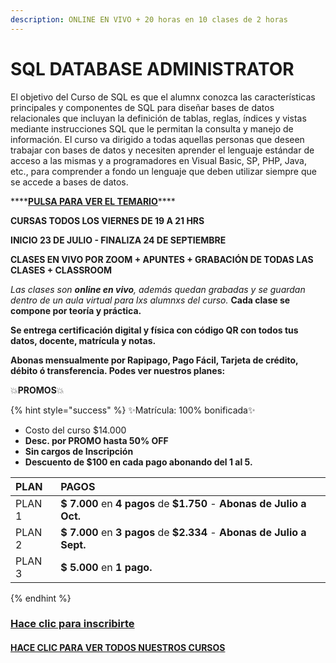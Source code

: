 ```yaml
---
description: ONLINE EN VIVO + 20 horas en 10 clases de 2 horas
---
```


# SQL DATABASE ADMINISTRATOR

El objetivo del Curso de SQL es que el alumnx conozca las características principales y componentes de SQL  para diseñar bases de datos relacionales que incluyan la definición de tablas, reglas, índices y vistas mediante instrucciones SQL que le permitan la consulta y manejo de información. El curso va dirigido a todas aquellas personas que deseen trabajar con bases de datos y necesiten aprender el lenguaje estándar de acceso a las mismas y a programadores en Visual Basic, SP, PHP, Java, etc., para comprender a fondo un lenguaje que deben utilizar siempre que se accede a bases de datos. 

\*\*\*\*[**PULSA PARA VER EL TEMARIO**](temario-sql-dba.md)\*\*\*\*

**CURSAS TODOS LOS VIERNES DE 19 A 21 HRS**

**INICIO 23 DE JULIO - FINALIZA 24 DE SEPTIEMBRE**

**CLASES EN VIVO POR ZOOM +  APUNTES + GRABACIÓN DE TODAS LAS CLASES + CLASSROOM**

_Las clases son **online en vivo**, además quedan grabadas  y  se guardan dentro de un aula virtual para lxs alumnxs del curso._ **Cada clase se compone por teoría y práctica.**  

**Se entrega certificación digital y física con código QR con todos tus datos, docente, matrícula y notas.** 

**Abonas mensualmente por Rapipago, Pago Fácil, Tarjeta de crédito, débito ó transferencia. Podes ver nuestros planes:**

💥**PROMOS**💥 

{% hint style="success" %}
✨Matrícula: 100% bonificada✨

* Costo del curso $14.000
* **Desc. por PROMO hasta 50% OFF**
* **Sin cargos de Inscripción**
* **Descuento de $100 en cada pago abonando del 1 al 5.**  

| PLAN | PAGOS |
| :--- | :--- |
| PLAN 1 | **$ 7.000** en **4 pagos** de **$1.750** - **Abonas de Julio a Oct.**  |
| PLAN 2 | **$ 7.000** en **3 pagos** de **$2.334** - **Abonas de Julio a Sept.** |
| PLAN 3 | **$ 5.000** en **1 pago.** |
{% endhint %}

### [Hace clic para inscribirte](https://wa.me/5491164622877?text=Leí%20toda%20la%20información%20enviada%20y%20quiero%20anotarme%20en%20el%20curso%20de%20SQL%20DBA) <a id="escribinos-al-whatsapp"></a>

#### [HACE CLIC PARA VER TODOS NUESTROS CURSOS](https://iacquilmesarg.gitbook.io/inscripcion-h/)

